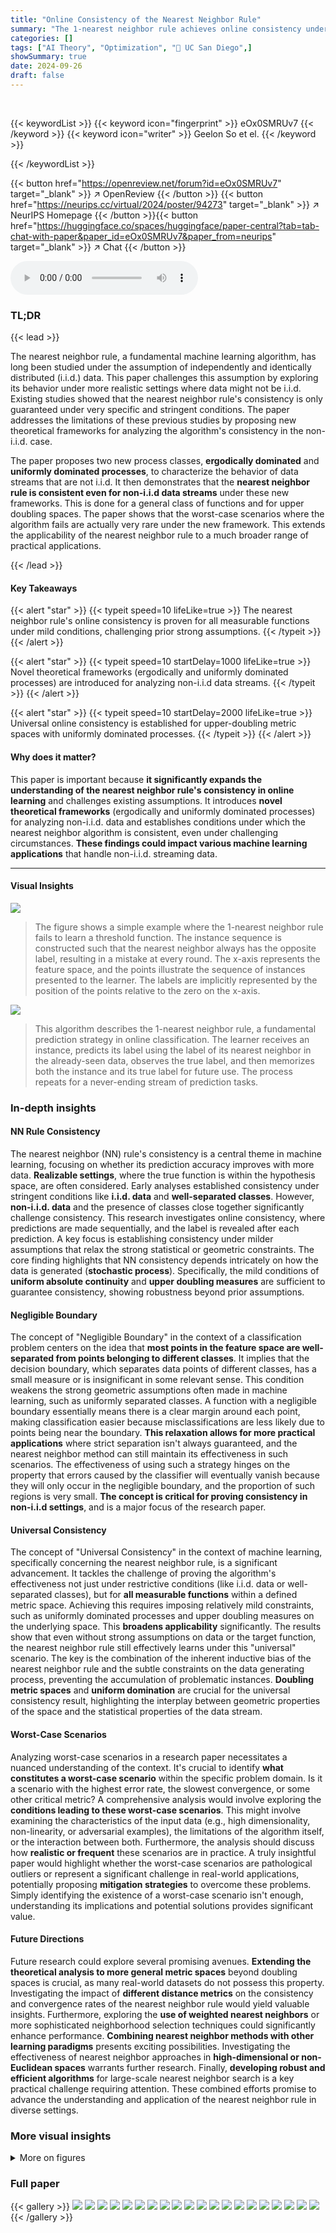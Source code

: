 ```yaml
---
title: "Online Consistency of the Nearest Neighbor Rule"
summary: "The 1-nearest neighbor rule achieves online consistency under surprisingly broad conditions: measurable label functions and mild assumptions on instance generation in doubling metric spaces."
categories: []
tags: ["AI Theory", "Optimization", "🏢 UC San Diego",]
showSummary: true
date: 2024-09-26
draft: false
---
```


<br>

{{< keywordList >}}
{{< keyword icon="fingerprint" >}} eOx0SMRUv7 {{< /keyword >}}
{{< keyword icon="writer" >}} Geelon So et el. {{< /keyword >}}
 
{{< /keywordList >}}

{{< button href="https://openreview.net/forum?id=eOx0SMRUv7" target="_blank" >}}
↗ OpenReview
{{< /button >}}
{{< button href="https://neurips.cc/virtual/2024/poster/94273" target="_blank" >}}
↗ NeurIPS Homepage
{{< /button >}}{{< button href="https://huggingface.co/spaces/huggingface/paper-central?tab=tab-chat-with-paper&paper_id=eOx0SMRUv7&paper_from=neurips" target="_blank" >}}
↗ Chat
{{< /button >}}



<audio controls>
    <source src="https://ai-paper-reviewer.com/eOx0SMRUv7/podcast.wav" type="audio/wav">
    Your browser does not support the audio element.
</audio>


### TL;DR


{{< lead >}}

The nearest neighbor rule, a fundamental machine learning algorithm, has long been studied under the assumption of independently and identically distributed (i.i.d.) data. This paper challenges this assumption by exploring its behavior under more realistic settings where data might not be i.i.d.  Existing studies showed that the nearest neighbor rule's consistency is only guaranteed under very specific and stringent conditions.  The paper addresses the limitations of these previous studies by proposing new theoretical frameworks for analyzing the algorithm's consistency in the non-i.i.d. case. 

The paper proposes two new process classes, **ergodically dominated** and **uniformly dominated processes**, to characterize the behavior of data streams that are not i.i.d. It then demonstrates that the **nearest neighbor rule is consistent even for non-i.i.d data streams** under these new frameworks. This is done for a general class of functions and for upper doubling spaces. The paper shows that the worst-case scenarios where the algorithm fails are actually very rare under the new framework.  This extends the applicability of the nearest neighbor rule to a much broader range of practical applications.

{{< /lead >}}


#### Key Takeaways

{{< alert "star" >}}
{{< typeit speed=10 lifeLike=true >}} The nearest neighbor rule's online consistency is proven for all measurable functions under mild conditions, challenging prior strong assumptions. {{< /typeit >}}
{{< /alert >}}

{{< alert "star" >}}
{{< typeit speed=10 startDelay=1000 lifeLike=true >}} Novel theoretical frameworks (ergodically and uniformly dominated processes) are introduced for analyzing non-i.i.d data streams. {{< /typeit >}}
{{< /alert >}}

{{< alert "star" >}}
{{< typeit speed=10 startDelay=2000 lifeLike=true >}} Universal online consistency is established for upper-doubling metric spaces with uniformly dominated processes. {{< /typeit >}}
{{< /alert >}}

#### Why does it matter?
This paper is important because **it significantly expands the understanding of the nearest neighbor rule's consistency in online learning** and challenges existing assumptions.  It introduces **novel theoretical frameworks** (ergodically and uniformly dominated processes) for analyzing non-i.i.d. data and establishes conditions under which the nearest neighbor algorithm is consistent, even under challenging circumstances.  **These findings could impact various machine learning applications** that handle non-i.i.d. streaming data.

------
#### Visual Insights



![](https://ai-paper-reviewer.com/eOx0SMRUv7/figures_3_1.jpg)

> The figure shows a simple example where the 1-nearest neighbor rule fails to learn a threshold function. The instance sequence is constructed such that the nearest neighbor always has the opposite label, resulting in a mistake at every round.  The x-axis represents the feature space, and the points illustrate the sequence of instances presented to the learner. The labels are implicitly represented by the position of the points relative to the zero on the x-axis.





![](https://ai-paper-reviewer.com/eOx0SMRUv7/tables_1_1.jpg)

> This algorithm describes the 1-nearest neighbor rule, a fundamental prediction strategy in online classification.  The learner receives an instance, predicts its label using the label of its nearest neighbor in the already-seen data, observes the true label, and then memorizes both the instance and its true label for future use.  The process repeats for a never-ending stream of prediction tasks.





### In-depth insights


#### NN Rule Consistency
The nearest neighbor (NN) rule's consistency is a central theme in machine learning, focusing on whether its prediction accuracy improves with more data.  **Realizable settings**, where the true function is within the hypothesis space, are often considered.  Early analyses established consistency under stringent conditions like **i.i.d. data** and **well-separated classes**.  However, **non-i.i.d. data** and the presence of classes close together significantly challenge consistency. This research investigates online consistency, where predictions are made sequentially, and the label is revealed after each prediction.  A key focus is establishing consistency under milder assumptions that relax the strong statistical or geometric constraints.  The core finding highlights that NN consistency depends intricately on how the data is generated (**stochastic process**).  Specifically, the mild conditions of **uniform absolute continuity** and **upper doubling measures** are sufficient to guarantee consistency, showing robustness beyond prior assumptions.

#### Negligible Boundary
The concept of "Negligible Boundary" in the context of a classification problem centers on the idea that **most points in the feature space are well-separated from points belonging to different classes**.  It implies that the decision boundary, which separates data points of different classes, has a small measure or is insignificant in some relevant sense.  This condition weakens the strong geometric assumptions often made in machine learning, such as uniformly separated classes. A function with a negligible boundary essentially means there is a clear margin around each point, making classification easier because misclassifications are less likely due to points being near the boundary.  **This relaxation allows for more practical applications** where strict separation isn't always guaranteed, and the nearest neighbor method can still maintain its effectiveness in such scenarios. The effectiveness of using such a strategy hinges on the property that errors caused by the classifier will eventually vanish because they will only occur in the negligible boundary, and the proportion of such regions is very small. **The concept is critical for proving consistency in non-i.i.d settings**, and is a major focus of the research paper.

#### Universal Consistency
The concept of "Universal Consistency" in the context of machine learning, specifically concerning the nearest neighbor rule, is a significant advancement.  It tackles the challenge of proving the algorithm's effectiveness not just under restrictive conditions (like i.i.d. data or well-separated classes), but for **all measurable functions** within a defined metric space.  Achieving this requires imposing relatively mild constraints, such as uniformly dominated processes and upper doubling measures on the underlying space. This **broadens applicability** significantly.  The results show that even without strong assumptions on data or the target function, the nearest neighbor rule still effectively learns under this "universal" scenario.  The key is the combination of the inherent inductive bias of the nearest neighbor rule and the subtle constraints on the data generating process, preventing the accumulation of problematic instances.  **Doubling metric spaces** and **uniform domination** are crucial for the universal consistency result, highlighting the interplay between geometric properties of the space and the statistical properties of the data stream.

#### Worst-Case Scenarios
Analyzing worst-case scenarios in a research paper necessitates a nuanced understanding of the context.  It's crucial to identify **what constitutes a worst-case scenario** within the specific problem domain.  Is it a scenario with the highest error rate, the slowest convergence, or some other critical metric?  A comprehensive analysis would involve exploring the **conditions leading to these worst-case scenarios**.  This might involve examining the characteristics of the input data (e.g., high dimensionality, non-linearity, or adversarial examples), the limitations of the algorithm itself, or the interaction between both.  Furthermore, the analysis should discuss how **realistic or frequent** these scenarios are in practice.  A truly insightful paper would highlight whether the worst-case scenarios are pathological outliers or represent a significant challenge in real-world applications, potentially proposing **mitigation strategies** to overcome these problems.  Simply identifying the existence of a worst-case scenario isn't enough, understanding its implications and potential solutions provides significant value.

#### Future Directions
Future research could explore several promising avenues.  **Extending the theoretical analysis to more general metric spaces** beyond doubling spaces is crucial, as many real-world datasets do not possess this property.  Investigating the impact of **different distance metrics** on the consistency and convergence rates of the nearest neighbor rule would yield valuable insights.  Furthermore, exploring the **use of weighted nearest neighbors** or more sophisticated neighborhood selection techniques could significantly enhance performance.  **Combining nearest neighbor methods with other learning paradigms** presents exciting possibilities. Investigating the effectiveness of nearest neighbor approaches in **high-dimensional or non-Euclidean spaces** warrants further research. Finally,  **developing robust and efficient algorithms** for large-scale nearest neighbor search is a key practical challenge requiring attention.  These combined efforts promise to advance the understanding and application of the nearest neighbor rule in diverse settings.


### More visual insights

<details>
<summary>More on figures
</summary>


![](https://ai-paper-reviewer.com/eOx0SMRUv7/figures_14_1.jpg)

> The figure demonstrates the concept of mutually-labeling sets.  The left panel shows a single mutually-labeling set (orange circle) where all points within the set are closer to each other than they are to points of a different class. This means the nearest neighbor algorithm will make at most one mistake in this region. The right panel illustrates how many such sets can cover most of the space, leaving only a small region (white area) where mistakes might be made. This small region shrinks as more data arrives, illustrating how the nearest neighbor algorithm's mistake rate eventually vanishes.


![](https://ai-paper-reviewer.com/eOx0SMRUv7/figures_18_1.jpg)

> The figure visualizes the concept of mutually-labeling sets and how they're used to prove the consistency of the nearest neighbor rule.  The left panel shows a single mutually-labeling set (a ball) where all points within have a margin (distance to nearest point of a different class) greater than the set's diameter.  The right panel illustrates how multiple such sets can cover almost all of the space, leaving only a small region where mistakes might occur.


</details>






### Full paper

{{< gallery >}}
<img src="https://ai-paper-reviewer.com/eOx0SMRUv7/1.png" class="grid-w50 md:grid-w33 xl:grid-w25" />
<img src="https://ai-paper-reviewer.com/eOx0SMRUv7/2.png" class="grid-w50 md:grid-w33 xl:grid-w25" />
<img src="https://ai-paper-reviewer.com/eOx0SMRUv7/3.png" class="grid-w50 md:grid-w33 xl:grid-w25" />
<img src="https://ai-paper-reviewer.com/eOx0SMRUv7/4.png" class="grid-w50 md:grid-w33 xl:grid-w25" />
<img src="https://ai-paper-reviewer.com/eOx0SMRUv7/5.png" class="grid-w50 md:grid-w33 xl:grid-w25" />
<img src="https://ai-paper-reviewer.com/eOx0SMRUv7/6.png" class="grid-w50 md:grid-w33 xl:grid-w25" />
<img src="https://ai-paper-reviewer.com/eOx0SMRUv7/7.png" class="grid-w50 md:grid-w33 xl:grid-w25" />
<img src="https://ai-paper-reviewer.com/eOx0SMRUv7/8.png" class="grid-w50 md:grid-w33 xl:grid-w25" />
<img src="https://ai-paper-reviewer.com/eOx0SMRUv7/9.png" class="grid-w50 md:grid-w33 xl:grid-w25" />
<img src="https://ai-paper-reviewer.com/eOx0SMRUv7/10.png" class="grid-w50 md:grid-w33 xl:grid-w25" />
<img src="https://ai-paper-reviewer.com/eOx0SMRUv7/11.png" class="grid-w50 md:grid-w33 xl:grid-w25" />
<img src="https://ai-paper-reviewer.com/eOx0SMRUv7/12.png" class="grid-w50 md:grid-w33 xl:grid-w25" />
<img src="https://ai-paper-reviewer.com/eOx0SMRUv7/13.png" class="grid-w50 md:grid-w33 xl:grid-w25" />
<img src="https://ai-paper-reviewer.com/eOx0SMRUv7/14.png" class="grid-w50 md:grid-w33 xl:grid-w25" />
<img src="https://ai-paper-reviewer.com/eOx0SMRUv7/15.png" class="grid-w50 md:grid-w33 xl:grid-w25" />
<img src="https://ai-paper-reviewer.com/eOx0SMRUv7/16.png" class="grid-w50 md:grid-w33 xl:grid-w25" />
<img src="https://ai-paper-reviewer.com/eOx0SMRUv7/17.png" class="grid-w50 md:grid-w33 xl:grid-w25" />
<img src="https://ai-paper-reviewer.com/eOx0SMRUv7/18.png" class="grid-w50 md:grid-w33 xl:grid-w25" />
<img src="https://ai-paper-reviewer.com/eOx0SMRUv7/19.png" class="grid-w50 md:grid-w33 xl:grid-w25" />
<img src="https://ai-paper-reviewer.com/eOx0SMRUv7/20.png" class="grid-w50 md:grid-w33 xl:grid-w25" />
{{< /gallery >}}